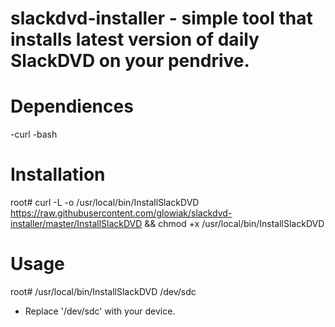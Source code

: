# slackdvd-installer - simple tool that installs latest version of daily SlackDVD on your pendrive.

# Dependiences
-curl
-bash

# Installation
  root# curl -L -o /usr/local/bin/InstallSlackDVD https://raw.githubusercontent.com/glowiak/slackdvd-installer/master/InstallSlackDVD && chmod +x /usr/local/bin/InstallSlackDVD

# Usage
  root# /usr/local/bin/InstallSlackDVD /dev/sdc
  - Replace '/dev/sdc' with your device.
